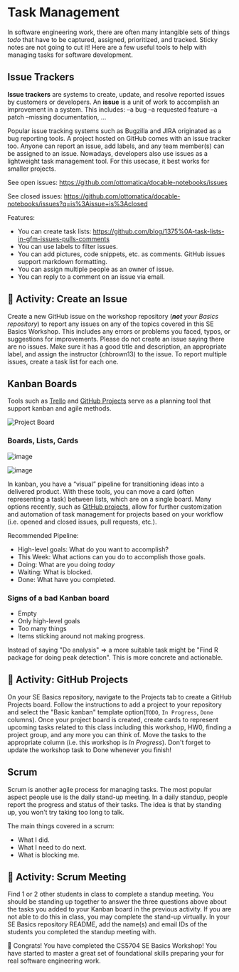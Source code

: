 # Task Management

In software engineering work, there are often many intangible sets of things _todo_ that have to be captured, assigned, prioritized, and tracked. Sticky notes are not going to cut it! Here are a few useful tools to help with managing tasks for software development.

## Issue Trackers

**Issue trackers** are systems to create, update, and resolve reported issues by customers or developers. An **issue** is a unit of work to accomplish an improvement in a system. This includes:
–a bug
–a requested feature
–a patch
–missing documentation, ... 

Popular issue tracking systems such as Bugzilla and JIRA originated as a bug reporting tools. A project hosted on GitHub comes with an issue tracker too. Anyone can report an issue, add labels, and any team member(s) can be assigned to an issue. Nowadays, developers also use issues as a lightweight task management tool. For this usecase, it best works for smaller projects.

See open issues: https://github.com/ottomatica/docable-notebooks/issues

See closed issues: https://github.com/ottomatica/docable-notebooks/issues?q=is%3Aissue+is%3Aclosed

Features:
* You can create task lists: https://github.com/blog/1375%0A-task-lists-in-gfm-issues-pulls-comments
* You can use labels to filter issues.
* You can add pictures, code snippets, etc. as comments. GitHub issues support markdown formatting.
* You can assign multiple people as an owner of issue.
* You can reply to a comment on an issue via email.

## 📝 Activity: Create an Issue

Create a new GitHub issue on the workshop repository (**_not_** _your Basics repository_) to report any issues on any of the topics covered in this SE Basics Workshop. This includes any errors or problems you faced, typos, or suggestions for improvements. Please do not create an issue saying there are no issues. Make sure it has a good title and description, an appropriate label, and assign the instructor (chbrown13) to the issue. To report multiple issues, create a task list for each one. 

## Kanban Boards

Tools such as [Trello](https://trello.com/) and [GitHub Projects](https://docs.github.com/en/free-pro-team@latest/github/managing-your-work-on-github/about-project-boards) serve as a planning tool that support kanban and agile methods.

![Project Board](https://miro.medium.com/max/4976/1*_St3BrB36V05JAuFIC3utQ.png)

### Boards, Lists, Cards

![image](https://cloud.githubusercontent.com/assets/742934/15636941/eb418154-25db-11e6-9814-5a3c835c0c11.png)

![image](https://cloud.githubusercontent.com/assets/742934/15635646/cbe2b4fa-25b2-11e6-8dc9-e6cafca6629c.png)

In kanban, you have a “visual” pipeline for transitioning ideas into a delivered product. With these tools, you can move a card (often representing a task) between lists, which are on a single board. Many options recently, such as [GitHub projects](https://docs.github.com/en/issues/organizing-your-work-with-project-boards/managing-project-boards/about-automation-for-project-boards), allow for further customization and automation of task management for projects based on your workflow (i.e. opened and closed issues, pull requests, etc.).

Recommended Pipeline:

* High-level goals: What do you want to accomplish?
* This Week: What actions can you do to accomplish those goals.
* Doing: What are you doing *today*
* Waiting: What is blocked.
* Done: What have you completed.

### Signs of a bad Kanban board

* Empty
* Only high-level goals
* Too many things
* Items sticking around not making progress.

Instead of saying "Do analysis" => a more suitable task might be "Find R package for doing peak detection". This is more concrete and actionable.

## 📝 Activity: GitHub Projects

On your SE Basics repository, navigate to the Projects tab to create a GitHub Projects board. Follow the instructions to add a project to your repository and select the "Basic kanban" template option(`TODO`, `In Progress`, `Done` columns). Once your project board is created, create cards to represent upcoming tasks related to this class including this workshop, HW0, finding a project group, and any more you can think of. Move the tasks to the appropriate column (i.e. this workshop is _In Progress_). Don't forget to update the workshop task to Done whenever you finish!

## Scrum

Scrum is another agile process for managing tasks. The most popular aspect people use is the daily stand-up meeting. In a daily standup, people report the progress and status of their tasks. The idea is that by standing up, you won't try taking too long to talk.

The main things covered in a scrum:

* What I did.
* What I need to do next.
* What is blocking me.

## 📝 Activity: Scrum Meeting

Find 1 or 2 other students in class to complete a standup meeting. You should be standing up together to answer the three questions above about the tasks you added to your Kanban board in the previous activity. If you are not able to do this in class, you may complete the stand-up virtually. In your SE Basics repository README, add the name(s) and email IDs of the students you completed the standup meeting with.


🥳 Congrats! You have completed the CS5704 SE Basics Workshop! You have started to master a great set of foundational skills preparing your for real software engineering work.